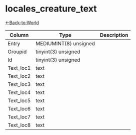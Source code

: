 # locales_creature_text

[<-Back-to:World](database-world.md)

Column | Type | Description
--- | --- | ---
Entry | MEDIUMINT(8) unsigned | 
Groupid | tinyint(3) unsigned | 
Id | tinyint(3) unsigned | 
Text_loc1 | text | 
Text_loc2 | text | 
Text_loc3 | text | 
Text_loc4 | text | 
Text_loc5 | text | 
Text_loc6 | text | 
Text_loc7 | text | 
Text_loc8 | text | 
